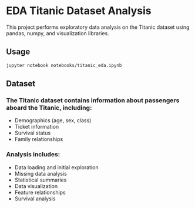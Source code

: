 # EDA Titanic Dataset Analysis

This project performs exploratory data analysis on the Titanic dataset using pandas, numpy, and visualization libraries.

## Usage
```bash
jupyter notebook notebooks/titanic_eda.ipynb
```

## Dataset
### The Titanic dataset contains information about passengers aboard the Titanic, including:
- Demographics (age, sex, class)
- Ticket information
- Survival status
- Family relationships
### Analysis includes:
- Data loading and initial exploration
- Missing data analysis
- Statistical summaries
- Data visualization
- Feature relationships
- Survival analysis